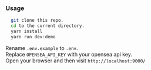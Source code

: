 
### Usage

```bash
  git clone this repo.
  cd to the current directory.
  yarn install
  yarn run dev:demo
```
Rename `.env.example` to `.env`.  
Replace `OPENSEA_API_KEY` with your opensea api key.  
Open your browser and then visit `http://localhost:9000/`  